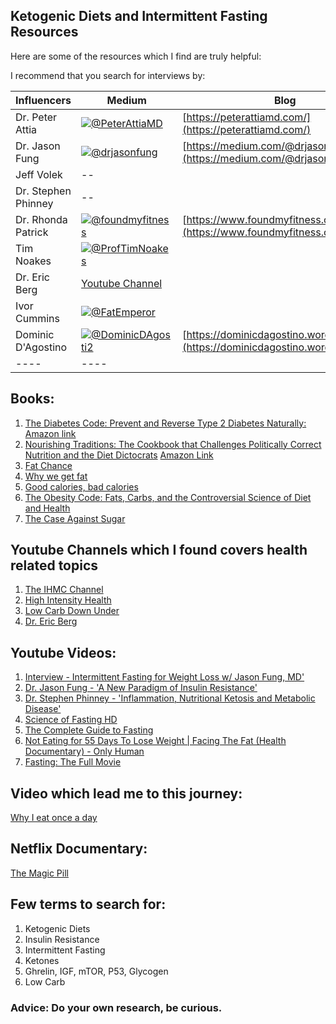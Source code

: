## Ketogenic Diets and Intermittent Fasting Resources
Here are some of the resources which I find are truly helpful:

I recommend that you search for interviews by:

| Influencers | Medium  | Blog |
|--- |--- |--- |
| Dr. Peter Attia |[![@PeterAttiaMD][t]](https://twitter.com/PeterAttiaMD) | [https://peterattiamd.com/](https://peterattiamd.com/)|
| Dr. Jason Fung | [![@drjasonfung][t]](https://twitter.com/drjasonfung) | [https://medium.com/@drjasonfung](https://medium.com/@drjasonfung)|
| Jeff Volek | -- |
| Dr. Stephen Phinney | -- |
| Dr. Rhonda Patrick| [![@foundmyfitness][t]](https://twitter.com/foundmyfitness) | [https://www.foundmyfitness.com/](https://www.foundmyfitness.com/) |
| Tim Noakes | [![@ProfTimNoakes][t]](https://twitter.com/ProfTimNoakes)| |
| Dr. Eric Berg | [Youtube Channel](https://www.youtube.com/channel/UC3w193M5tYPJqF0Hi-7U-2g)  | |
| Ivor Cummins| [![@FatEmperor][t]](https://twitter.com/FatEmperor)| |
| Dominic D'Agostino | [![@DominicDAgosti2][t]](https://twitter.com/DominicDAgosti2) | [https://dominicdagostino.wordpress.com/](https://dominicdagostino.wordpress.com/) |
|----|----|

## Books:
1. [The Diabetes Code: Prevent and Reverse Type 2 Diabetes Naturally:](https://www.amazon.com/Diabetes-Code-Prevent-Reverse-Naturally-ebook/dp/B0795BLS8D/) [Amazon link](https://www.amazon.com/Diabetes-Code-Prevent-Reverse-Naturally-ebook/dp/B0795BLS8D/)
1. [Nourishing Traditions: The Cookbook that Challenges Politically Correct Nutrition and the Diet Dictocrats](https://www.amazon.com/dp/B00276HAWG/) [Amazon Link](https://www.amazon.com/dp/B00276HAWG/)
1. [Fat Chance](https://www.amazon.com/Fat-Chance-Beating-Against-Processed/dp/0142180432/ref=sr_1_1?ie=UTF8&qid=1546825185&sr=8-1&keywords=fat+chance)
1. [Why we get fat](https://www.amazon.com/Why-We-Get-Fat-About/dp/0307474259/ref=sr_1_1?ie=UTF8&qid=1546825241&sr=8-1&keywords=Why+we+get+fat)
1. [Good calories, bad calories](https://www.amazon.com/gp/product/1400033462/ref=dbs_a_def_rwt_hsch_vapi_taft_p1_i2)
1. [The Obesity Code: Fats, Carbs, and the Controversial Science of Diet and Health](https://www.amazon.com/Obesity-Code-Unlocking-Secrets-Weight/dp/1771641258/ref=tmm_pap_swatch_0?_encoding=UTF8&qid=1546825377&sr=1-2)
1. [The Case Against Sugar](https://www.amazon.com/gp/product/0307946649/ref=dbs_a_def_rwt_hsch_vapi_taft_p1_i1)

## Youtube Channels which I found covers health related topics
1. [The IHMC Channel](https://www.youtube.com/user/TheIHMC/videos) 
1. [High Intensity Health](https://www.youtube.com/user/highintensityhealth/videos)
1. [Low Carb Down Under](https://www.youtube.com/user/lowcarbdownunder/videos)
1. [Dr. Eric Berg](https://www.youtube.com/channel/UC3w193M5tYPJqF0Hi-7U-2g)

## Youtube Videos:
1. [Interview - Intermittent Fasting for Weight Loss w/ Jason Fung, MD'](https://www.youtube.com/watch?v=v9Aw0P7GjHE)
1. [Dr. Jason Fung - 'A New Paradigm of Insulin Resistance'](https://www.youtube.com/watch?v=eUiSCEBGxXk)
1. [Dr. Stephen Phinney - 'Inflammation, Nutritional Ketosis and Metabolic Disease'](https://www.youtube.com/watch?v=A5_R13Luit0)
1. [Science of Fasting HD](https://www.youtube.com/watch?v=t1b08X-GvRs) 
1. [The Complete Guide to Fasting](https://www.youtube.com/watch?v=PSR82vmZ5lk) 
1. [Not Eating for 55 Days To Lose Weight | Facing The Fat (Health Documentary) - Only Human](https://www.youtube.com/watch?v=lB0zvbpjWxo)
1. [Fasting: The Full Movie](https://www.youtube.com/watch?v=X-TZiItlPsQ)

## Video which lead me to this journey: 
[Why I eat once a day](https://www.youtube.com/watch?v=PKfR6bAXr-c)

## Netflix Documentary:
[The Magic Pill](https://www.netflix.com/title/80238655)

## Few terms to search for:
1. Ketogenic Diets
1. Insulin Resistance
1. Intermittent Fasting
1. Ketones
1. Ghrelin, IGF, mTOR, P53, Glycogen
1. Low Carb

### Advice: Do your own research, be curious.

[t]: http://i.imgur.com/tXSoThF.png
[yt]: https://upload.wikimedia.org/wikipedia/commons/8/8b/YouTube_dark_icon_%282017%29.svg
